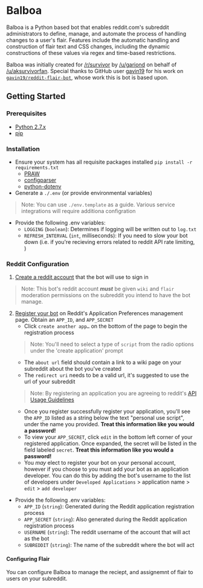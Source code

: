 # Balboa

Balboa is a Python based bot that enables reddit.com's subreddit administrators to define, manage, and automate the process of handling changes to a user's flair. Features include the automatic handling and construction of flair text and CSS changes, including the dynamic constructions of these values via regex and time-based restrictions.

Balboa was initially created for [/r/survivor](https://www.reddit.com/r/survivor) by [/u/gariond](https://www.reddit.com/user/Gariond) on behalf of [/u/aksurvivorfan](https://www.reddit.com/user/aksurvivorfan). Special thanks to GitHub user [gavin19](https://github.com/gavin19) for his work on [`gavin19/reddit-flair-bot`](https://github.com/gavin19/reddit-flair-bot), whose work this is bot is based upon.

## Getting Started

### Prerequisites
* [Python 2.7.x](https://docs.python.org/2/ "documentation")
* [pip](https://pip.pypa.io/en/stable/installing/ "installation instructions")


### Installation
* Ensure your system has all requisite packages installed `pip install -r requirements.txt`
    * [PRAW](http://praw.readthedocs.io/en/latest/# "PRAW documentation")
    * [configparser](https://docs.python.org/2/library/configparser.html "configparser documentation")
    * [python-dotenv](https://pypi.python.org/pypi/python-dotenv "dotenv documentation")
* Generate a `./.env` (or provide environmental variables)
> Note: You can use `./env.template` as a guide. Various service integrations will require additiona configration
* Provide the following .env variables:
    * `LOGGING` (`boolean`): Determines if logging will be written out to `log.txt`
    * `REFRESH_INTERVAL` (`int`, milliseconds): If you need to slow your bot down (i.e. if you're recieving errors related to reddit API rate limiting, )
    
### Reddit Configuration
1. [Create a reddit account](https://www.reddit.com/register/) that the bot will use to sign in
> Note: This bot's reddit account **_must_** be given `wiki` and `flair` moderation permissions on the subreddit you intend to have the bot manage.
2. [Register your bot](https://www.reddit.com/prefs/apps) on Reddit's Application Preferences management page. Obtain an `APP_ID`, and `APP_SECRET`
    * Click `create another app…` on the bottom of the page to begin the registration process
    > Note: You'll need to select a type of `script` from the radio options under the 'create application' prompt  
    * The `about url` field should contain a link to a wiki page on your subreddit about the bot you've created
    * The `redirect uri` needs to be a valid url, it's suggested to use the url of your subreddit
    > Note: By registering an application you are agreeing to reddit's [API Usage Guidelines](https://www.reddit.com/wiki/api)
    * Once you register successfully register your application, you'll see the `APP_ID` listed as a string below the text "personal use script", under the name you provided. **Treat this information like you would a password!**
    * To view your `APP_SECRET`, click `edit` in the bottom left corner of your registered application. Once expanded, the secret will be listed in the field labeled `secret`. **Treat this information like you would a password!**
    * You _may_ elect to register your bot on your personal account, however if you choose to you must add your bot as an application developer. You can do this by adding the bot's username to the list of developers under `Developed Applications` > application name > `edit` > `add developer`
* Provide the following .env variables:
    * `APP_ID` (`string`): Generated during the Reddit application registration process
    * `APP_SECRET` (`string`): Also generated during the Reddit application registration process
    * `USERNAME` (`string`): The reddit username of the account that will act as the bot
    * `SUBREDDIT` (`string`): The name of the subreddit where the bot will act

#### Configuring Flair
You can configure Balboa to manage the reciept, and assignemnt of flair to users on your subreddit.
<!-- TODO: JRB Subreddit Flair Configuration Description -->
